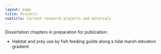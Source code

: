 ```yaml
---
layout: page
title: Projects
subtitle: Current research projects and materials
---
```


Dissertation chapters in preparation for publication:

- Habitat and prey use by fish feeding guilds along a tidal marsh elevation gradient






